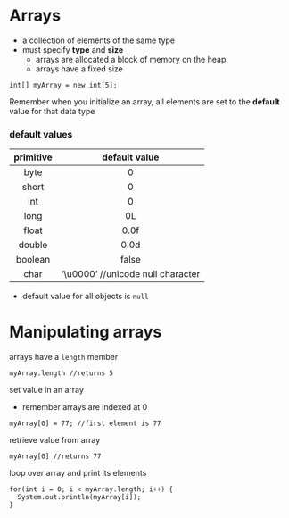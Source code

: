 # Arrays
* a collection of elements of the same type
* must specify **type** and **size**
  * arrays are allocated a block of memory on the heap
  * arrays have a fixed size

```
int[] myArray = new int[5];
```
Remember when you initialize an array, all elements are set to the **default** value for that data type

### default values

| primitive |           default value           |
|:---------:|:---------------------------------:|
|    byte   |                 0                 |
|   short   |                 0                 |
|    int    |                 0                 |
|    long   |                 0L                |
|   float   |                0.0f               |
|   double  |                0.0d               |
|  boolean  |               false               |
|    char   | ‘\u0000’ //unicode null character |

* default value for all objects is `null`

# Manipulating arrays

arrays have a `length` member

```
myArray.length //returns 5
```

set value in an array
* remember arrays are indexed at 0

```
myArray[0] = 77; //first element is 77
```

retrieve value from array

```
myArray[0] //returns 77
```

loop over array and print its elements

```
for(int i = 0; i < myArray.length; i++) {
  System.out.println(myArray[i]);
}
```
